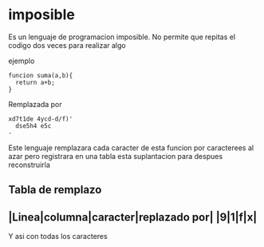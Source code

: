 # imposible

Es un lenguaje de programacion imposible. 
No permite que repitas el codigo dos veces para realizar algo

ejemplo 

```
funcion suma(a,b){
  return a+b; 
}
```

Remplazada por 

```
xd7t1de 4ycd-d/f)'
  dse5h4 e5c
-  
```
Este lenguaje remplazara cada caracter de esta funcion por caracterees al azar 
pero registrara en una tabla esta suplantacion para despues reconstruirla 

Tabla de remplazo 
-----
|Linea|columna|caracter|replazado por|
|9|1|f|x|
-----



Y asi con todas los caracteres
